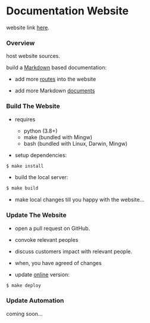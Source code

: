 # Documentation Website

website link [here](https://tesselite.github.io/readthedocs/).


### Overview

host website sources.


build a [Markdown](https://www.mkdocs.org/) based documentation:

- add more [routes](mkdocs.yml) into the website


- add more Markdown [documents](docs/)


### Build The Website

- requires 
  - python (3.8+)
  - make (bundled with Mingw)
  - bash (bundled with Linux, Darwin, Mingw)


- setup dependencies:

````bash
$ make install
````

- build the local server:

````bash
$ make build
````

- make local changes till you happy with the website...



### Update The Website

- open a pull request on GitHub.

- convoke relevant peoples

- discuss customers impact with relevant people.

- when, you have agreed of changes

- update [online](https://tesselite.github.io/readthedocs/) version:

````bash
$ make deploy
````


### Update Automation

coming soon...
